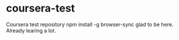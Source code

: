 # coursera-test
Coursera test repository npm install -g browser-sync glad to be here. Already learing a lot. 
